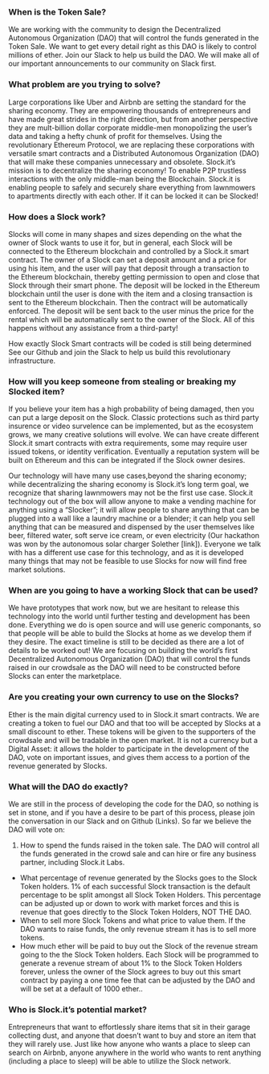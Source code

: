 ### When is the Token Sale?

We are working with the community to design the Decentralized Autonomous Organization (DAO) that will control the funds generated in the Token Sale. We want to get every detail right as this DAO is likely to control millions of ether. Join our Slack to help us build the DAO. We will make all of our important announcements to our community on Slack first. 
 
### What problem are you trying to solve?

Large corporations like Uber and Airbnb are setting the standard for the sharing economy. They are empowering thousands of entrepreneurs and have made great strides in the right direction, but from another perspective they are mult-billion dollar corporate middle-men monopolizing the user’s data and taking a hefty chunk of profit for themselves. Using the revolutionary Ethereum Protocol, we are replacing these corporations with versatile smart contracts and a Distributed Autonomous Organization (DAO) that will make these companies unnecessary and obsolete. Slock.it’s mission is to decentralize the sharing economy! To enable P2P trustless interactions with the only middle-man being the Blockchain. Slock.it is enabling people to safely and securely share everything from lawnmowers to apartments directly with each other. If it can be locked it can be Slocked! 

### How does a Slock work? 

Slocks will come in many shapes and sizes depending on the what the owner of Slock wants to use it for, but in general, each Slock will be connected to the Ethereum blockchain and controlled by a Slock.it smart contract. The owner of a Slock can set a deposit amount and a price for using his item, and the user will pay that deposit through a transaction to the Ethereum blockchain, thereby getting permission to open and close that Slock through their smart phone. The deposit will be locked in the Ethereum blockchain until the user is done with the item and a closing transaction is sent to the Ethereum blockchain. Then the contract will be automatically enforced. The deposit will be sent back to the user minus the price for the rental which will be automatically sent to the owner of the Slock. All of this happens without any assistance from a third-party!

How exactly Slock Smart contracts will be coded is still being determined See our Github and join the Slack to help us build this revolutionary infrastructure.

### How will you keep someone from stealing or breaking my Slocked item?

If you believe your item has a high probability of being damaged, then you can put a large deposit on the Slock. Classic protections such as third party insurence or video survelence can be implemented, but as the ecosystem grows, we many creative solutions will evolve. We can have create different Slock.it smart contracts with extra requirements, some may require user issued tokens, or identity verification. Eventually a reputation system will be built on Ethereum and this can be integrated if the Slock owner desires.  

Our technology will have many use cases,beyond the sharing economy; while decentralizing the sharing economy is Slock.it’s long term goal, we recognize that sharing lawnmowers may not be the first use case. Slock.it technology out of the box will allow anyone to make a vending machine for anything using a “Slocker”; it will allow people to share anything that can be plugged into a wall like a laundry machine or a blender; it can help you sell anything that can be measured and dispensed by the user themselves like beer, filtered water, soft serve ice cream, or even electricity (Our hackathon was won by the autonomous solar charger Solether [link]). Everyone we talk with has a different use case for this technology, and as it is developed many things that may not be feasible to use Slocks for now will find free market solutions.

### When are you going to have a working Slock that can be used?


We have prototypes that work now, but we are hesitant to release this technology into the world until further testing and development has been done. Everything we do is open source and will  use generic componants, so that people will be able to build the Slocks at home as we develop them if they desire. The exact timeline is still to be decided as there are a lot of details to be worked out! We are focusing on building the world’s first Decentralized Autonomous Organization (DAO) that will control the funds raised in our crowdsale as the DAO will need to be constructed before Slocks can enter the marketplace.

### Are you creating your own currency to use on the Slocks?

Ether is the main digital currency used to in Slock.it smart contracts. We are creating a token to fuel our DAO and that too will be accepted by Slocks at a small discount to ether. These tokens will be given to the supporters of the crowdsale and will be tradable in the open market. It is not a currency but a Digital Asset: it allows the holder to participate in the development of the DAO, vote on important issues, and gives them access to a portion of the revenue generated by Slocks. 

### What will the DAO do exactly?

We are still in the process of developing the code for the DAO, so nothing is set in stone, and if you have a desire to be part of this process, please join the conversation in our Slack and on Github (Links). So far we believe the DAO will vote on:

1. How to spend the funds raised in the token sale. The DAO will control all the funds generated in the crowd sale and can hire or fire any business partner, including Slock.it Labs.
* What percentage of revenue generated by the Slocks goes to the Slock Token holders. 1% of each successful Slock transaction is the default percentage to be split amongst all Slock Token Holders. This percentage can be adjusted up or down to work with market forces and this is revenue that goes directly to the Slock Token Holders, NOT THE DAO.
* When to sell more Slock Tokens and what price to value them. If the DAO wants to raise funds, the only revenue stream it has is to sell more tokens. 
* How much ether will be paid to buy out the Slock of the revenue stream going to the the Slock Token holders. Each Slock will be programmed to generate a revenue stream of about 1% to the Slock Token Holders forever, unless the owner of the Slock agrees to buy out this smart contract by paying a one time fee that can be adjusted by the DAO and will be set at a default of 1000 ether..


### Who is Slock.it’s potential market?

Entrepreneurs that want to effortlessly share items that sit in their garage collecting dust, and anyone that doesn’t want to buy and store an item that they will rarely use. Just like how anyone who wants a place to sleep can search on Airbnb, anyone anywhere in the world who wants to rent anything (including a place to sleep) will be able to utilize the Slock network.